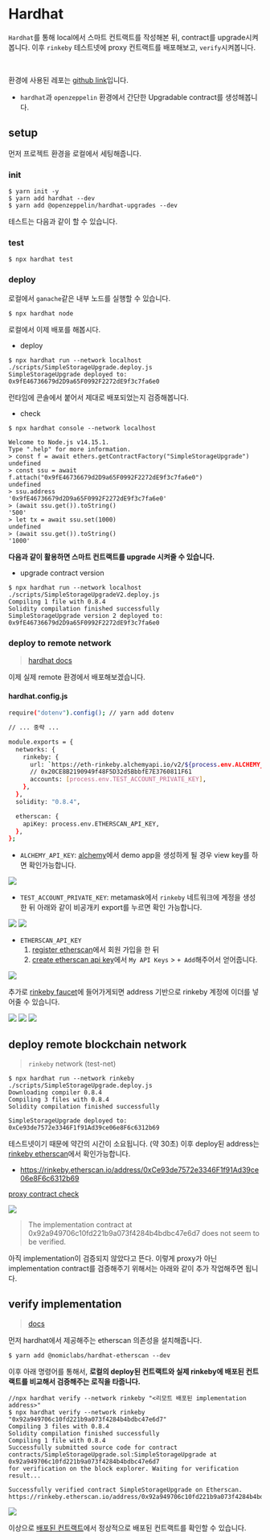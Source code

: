 # Hardhat


`Hardhat`를 통해 local에서 스마트 컨트랙트를 작성해본 뒤, contract를 upgrade시켜봅니다. 이후 `rinkeby` 테스트넷에 proxy 컨트랙트를 배포해보고, `verify`시켜봅니다.

<!--more-->
<br />

환경에 사용된 레포는 [github link](https://github.com/minkj1992/hardhat_demo)입니다.

- `hardhat`과 `openzeppelin` 환경에서 간단한 Upgradable contract를 생성해봅니다.

## setup

먼저 프로젝트 환경을 로컬에서 세팅해줍니다.

### init

```shell
$ yarn init -y
$ yarn add hardhat --dev
$ yarn add @openzeppelin/hardhat-upgrades --dev
```

테스트는 다음과 같이 할 수 있습니다.

### test

```shell
$ npx hardhat test
```

### deploy

로컬에서 `ganache`같은 내부 노드를 실행할 수 있습니다.

```shell
$ npx hardhat node
```

로컬에서 이제 배포를 해봅시다.

- deploy

```shell
$ npx hardhat run --network localhost ./scripts/SimpleStorageUpgrade.deploy.js
SimpleStorageUpgrade deployed to: 0x9fE46736679d2D9a65F0992F2272dE9f3c7fa6e0
```

런타임에 콘솔에서 붙어서 제대로 배포되었는지 검증해봅니다.

- check

```shell
$ npx hardhat console --network localhost

Welcome to Node.js v14.15.1.
Type ".help" for more information.
> const f = await ethers.getContractFactory("SimpleStorageUpgrade")
undefined
> const ssu = await f.attach("0x9fE46736679d2D9a65F0992F2272dE9f3c7fa6e0")
undefined
> ssu.address
'0x9fE46736679d2D9a65F0992F2272dE9f3c7fa6e0'
> (await ssu.get()).toString()
'500'
> let tx = await ssu.set(1000)
undefined
> (await ssu.get()).toString()
'1000'
```

**다음과 같이 활용하면 스마트 컨트랙트를 upgrade 시켜줄 수 있습니다.**

- upgrade contract version

```shell
$ npx hardhat run --network localhost ./scripts/SimpleStorageUpgradeV2.deploy.js
Compiling 1 file with 0.8.4
Solidity compilation finished successfully
SimpleStorageUpgrade version 2 deployed to: 0x9fE46736679d2D9a65F0992F2272dE9f3c7fa6e0
```

### deploy to remote network

> [hardhat docs](https://hardhat.org/config/)

이제 실제 remote 환경에서 배포해보겠습니다.

#### hardhat.config.js

```bash
require("dotenv").config(); // yarn add dotenv

// ... 중략 ...

module.exports = {
  networks: {
    rinkeby: {
      url: `https://eth-rinkeby.alchemyapi.io/v2/${process.env.ALCHEMY_API_KEY}`,
      // 0x20CE8B2190949f48F5D32d5BbbfE7E3760811F61
      accounts: [process.env.TEST_ACCOUNT_PRIVATE_KEY],
    },
  },
  solidity: "0.8.4",

  etherscan: {
    apiKey: process.env.ETHERSCAN_API_KEY,
  },
};
```

- `ALCHEMY_API_KEY`: [alchemy](https://www.alchemyapi.io)에서 demo app을 생성하게 될 경우 view key를 하면 확인가능합니다.

![](/images/hardhat/1.png)

- `TEST_ACCOUNT_PRIVATE_KEY`: metamask에서 `rinkeby` 네트워크에 계정을 생성한 뒤 아래와 같이 비공개키 export를 누르면 확인 가능합니다.

![](/images/hardhat/6.png)
![](/images/hardhat/7.png)

- `ETHERSCAN_API_KEY`
  1. [register etherscan](https://etherscan.io/register)에서 회원 가입을 한 뒤
  2. [create etherscan api key](https://etherscan.io/myapikey)에서 `My API Keys` > `+ Add`해주어서 얻어줍니다.

![](/images/hardhat/5.png)

추가로 [rinkeby faucet](https://faucets.chain.link/)에 들어가게되면 address 기반으로 rinkeby 계정에 이더를 넣어줄 수 있습니다.

![](/images/hardhat/2.png)
![](/images/hardhat/3.png)
![](/images/hardhat/4.png)

## deploy remote blockchain network

> `rinkeby` network (test-net)

```shell
$ npx hardhat run --network rinkeby ./scripts/SimpleStorageUpgrade.deploy.js
Downloading compiler 0.8.4
Compiling 3 files with 0.8.4
Solidity compilation finished successfully

SimpleStorageUpgrade deployed to: 0xCe93de7572e3346F1f91Ad39ce06e8F6c6312b69
```

테스트넷이기 때문에 약간의 시간이 소요됩니다. (약 30초) 이후 deploy된 address는 [rinkeby etherscan](https://rinkeby.etherscan.io/)에서 확인가능합니다.

- https://rinkeby.etherscan.io/address/0xCe93de7572e3346F1f91Ad39ce06e8F6c6312b69

[proxy contract check](https://rinkeby.etherscan.io/proxyContractChecker)

![](/images/hardhat/8.png)

> The implementation contract at 0x92a949706c10fd221b9a073f4284b4bdbc47e6d7 does not seem to be verified.

아직 implementation이 검증되지 않았다고 뜬다. 이렇게 proxy가 아닌 implementation contract를 검증해주기 위해서는 아래와 같이 추가 작업해주면 됩니다.

## verify implementation

> [docs](https://hardhat.org/plugins/nomiclabs-hardhat-etherscan.html)

먼저 hardhat에서 제공해주는 etherscan 의존성을 설치해줍니다.

```shell
$ yarn add @nomiclabs/hardhat-etherscan --dev
```

이후 아래 명령어를 통해서, **로컬의 deploy된 컨트랙트와 실제 rinkeby에 배포된 컨트랙트를 비교해서 검증해주는 로직을 타줍니다.**

```shell
//npx hardhat verify --network rinkeby "<리모트 배포된 implementation address>"
$ npx hardhat verify --network rinkeby "0x92a949706c10fd221b9a073f4284b4bdbc47e6d7"
Compiling 3 files with 0.8.4
Solidity compilation finished successfully
Compiling 1 file with 0.8.4
Successfully submitted source code for contract
contracts/SimpleStorageUpgrade.sol:SimpleStorageUpgrade at 0x92a949706c10fd221b9a073f4284b4bdbc47e6d7
for verification on the block explorer. Waiting for verification result...

Successfully verified contract SimpleStorageUpgrade on Etherscan.
https://rinkeby.etherscan.io/address/0x92a949706c10fd221b9a073f4284b4bdbc47e6d7#code
```

![](/images/hardhat/9.png)

이상으로 [배포된 컨트랙트](https://rinkeby.etherscan.io/address/0x92a949706c10fd221b9a073f4284b4bdbc47e6d7#code)에서 정상적으로 배포된 컨트랙트를 확인할 수 있습니다.

